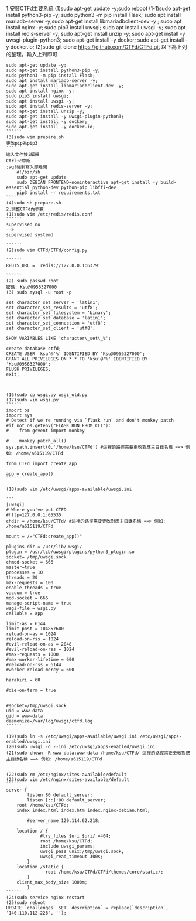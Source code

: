 # 

1.安裝CTFd主要系統
(1)sudo apt-get update -y;sudo reboot
(1-1)sudo apt-get install python3-pip -y; sudo python3 -m pip install Flask; sudo apt install mariadb-server -y;sudo apt-get install libmariadbclient-dev -y ; sudo apt install nginx -y; sudo pip3 install uwsgi; sudo apt install uwsgi -y; sudo apt install redis-server -y; sudo apt-get install unzip -y; sudo apt-get install -y uwsgi-plugin-python3; sudo apt-get install -y docker; sudo apt-get install -y docker.io;
(2)sudo git clone https://github.com/CTFd/CTFd.git
以下為上列的整理，輸入上列即可
````````
sudo apt-get update -y; 
sudo apt-get install python3-pip -y;
sudo python3 -m pip install Flask;
sudo apt install mariadb-server -y;
sudo apt-get install libmariadbclient-dev -y;
sudo apt install nginx -y; 
sudo pip3 install uwsgi; 
sudo apt install uwsgi -y; 
sudo apt install redis-server -y; 
sudo apt-get install unzip -y; 
sudo apt-get install -y uwsgi-plugin-python3; 
sudo apt-get install -y docker; 
sudo apt-get install -y docker.io;
``````
(3)sudo vim prepare.sh
更改pip為pip3
`````` 
進入文件按i編輯
Ctrl+c中斷
:wq!強制寫入即離開
    #!/bin/sh
    sudo apt-get update
    sudo DEBIAN_FRONTEND=noninteractive apt-get install -y build-essential python-dev python-pip libffi-dev
    pip3 install -r requirements.txt
``````
(4)sudo sh prepare.sh
2.調整CTFd內參數
(1)sudo vim /etc/redis/redis.conf
``````
supervised no
-->
supervised systemd

``````
(2)sudo vim CTFd/CTFd/config.py

``````
REDIS_URL = 'redis://127.0.0.1:6379'

``````
(2) sudo passwd root 
密碼: Ksu@0956327000
(3) sudo mysql -u root -p

set character_set_server = 'latin1';
set character_set_results = 'utf8';
set character_set_filesystem = 'binary';
set character_set_database = 'latin1';
set character_set_connection = 'utf8';
set character_set_client = 'utf8';

SHOW VARIABLES LIKE 'character\_set\_%';

create database ctfd;
CREATE USER 'ksu'@'%' IDENTIFIED BY 'Ksu@0956327000';
GRANT ALL PRIVILEGES ON *.* TO 'ksu'@'%' IDENTIFIED BY 'Ksu@0956327000';
FLUSH PRIVILEGES;
exit;



(16)sudo cp wsgi.py wsgi_old.py
(17)sudo vim wsgi.py
``````
import os
import sys
# Detect if we're running via `flask run` and don't monkey patch
#if not os.getenv("FLASK_RUN_FROM_CLI"):
#    from gevent import monkey

#    monkey.patch_all()
sys.path.insert(0,'/home/ksu/CTFd') #這裡的路徑需要更改對應主目錄名稱 ==> 例如: /home/a615119/CTFd  

from CTFd import create_app

app = create_app()
``````

(18)sudo vim /etc/uwsgi/apps-available/uwsgi.ini

```
[uwsgi]
# Where you've put CTFD
#http=127.0.0.1:65535
chdir = /home/ksu/CTFd/ #這裡的路徑需要更改對應主目錄名稱 ==> 例如: /home/a615119/CTFd 

mount = /="CTFd:create_app()"

plugins-dir = /usr/lib/uwsgi/
plugin = /usr/lib/uwsgi/plugins/python3_plugin.so
socket= /tmp/uwsgi.sock
chmod-socket = 666
master=true
processes = 10
threads = 20
max-requests = 100
enable-threads = true
vacuum = true
mod-socket = 666
manage-script-name = true
wsgi-file = wsgi.py
callable = app

limit-as = 6144
limit-post = 104857600
reload-on-as = 1024
reload-on-rss = 1024
#evil-reload-on-as = 2048
#evil-reload-on-rss = 1024
#max-requests = 1000
#max-worker-lifetime = 600
#reload-on-rss = 6144
#worker-reload-mercy = 600

harakiri = 60

#die-on-term = true


#socket=/tmp/uwsgi.sock
uid = www-data
gid = www-data
daemonize=/var/log/uwsgi/ctfd.log
``````

(19)sudo ln -s /etc/uwsgi/apps-available/uwsgi.ini /etc/uwsgi/apps-enabled/uwsgi.ini
(20)sudo uwsgi -d --ini /etc/uwsgi/apps-enabled/uwsgi.ini
(21)sudo chown -R www-data:www-data /home/ksu/CTFd/ 這裡的路徑需要更改對應主目錄名稱 ==> 例如: /home/a615119/CTFd 
 

(22)sudo rm /etc/nginx/sites-available/default
(23)sudo vim /etc/nginx/sites-available/default
``````
server {
        listen 80 default_server;
        listen [::]:80 default_server;
	root /home/ksu/CTFd; 
	index index.html index.htm index.nginx-debian.html;

        #server_name 120.114.62.218;

	location / {
             #try_files $uri $uri/ =404;
             root /home/ksu/CTFd;
             include uwsgi_params;
             uwsgi_pass unix:/tmp/uwsgi.sock;
             uwsgi_read_timeout 300s;
        }
	location /static {
               root /home/ksu/CTFd/CTFd/themes/core/static/; 
        }
	client_max_body_size 1000m;
        }
``````
(24)sudo service nginx restart
(25)sudo reboot
UPDATE `challenges` SET `description` = replace(`description`, '140.110.112.226', '');